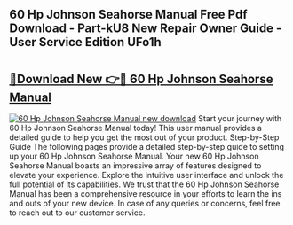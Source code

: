 ## 60 Hp Johnson Seahorse Manual Free Pdf Download - Part-kU8 New Repair Owner Guide - User Service Edition UFo1h

# <h2><a href="http://bc54779.oget.top/?id=60+Hp+Johnson+Seahorse+Manual">🔗Download New 👉🔴 60 Hp Johnson Seahorse Manual</a></h2>

[![60 Hp Johnson Seahorse Manual new download](https://i.imgur.com/5g1atiW.png)](http://bc54779.oget.top/?id=60+Hp+Johnson+Seahorse+Manual)
Start your journey with 60 Hp Johnson Seahorse Manual today! This user manual provides a detailed guide to help you get the most out of your product. Step-by-Step Guide The following pages provide a detailed step-by-step guide to setting up your 60 Hp Johnson Seahorse Manual. Your new 60 Hp Johnson Seahorse Manual boasts an impressive array of features designed to elevate your experience. Explore the intuitive user interface and unlock the full potential of its capabilities. We trust that the 60 Hp Johnson Seahorse Manual has been a comprehensive resource in your efforts to learn the ins and outs of your new device. In case of any queries or concerns, feel free to reach out to our customer service.

